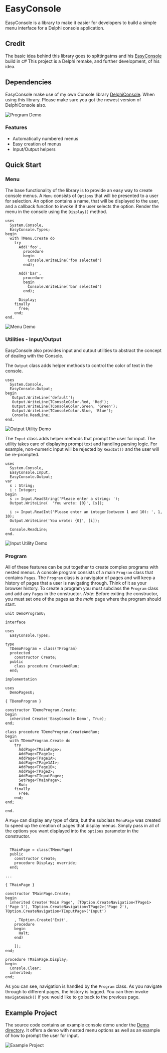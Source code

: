 # EasyConsole
EasyConsole is a library to make it easier for developers to build a simple menu interface for a Delphi  console application.

## Credit

The basic idea behind this library goes to splttingatms and his [EasyConsole](https://github.com/splttingatms/EasyConsole) build in c#
This project is a Delphi remake, and further development, of his idea. 

## Dependencies

EasyConsole make use of my own Console library [DelphiConsole](https://github.com/JensBorrisholt/DelphiConsole). When using this library. Please make sure you got the newest version of DelphiConsole also.

![Program Demo](http://borrisholt.dk/GitHub/Images/EasyConsole/Image1.gif)

### Features
* Automatically numbered menus
* Easy creation of menus
* Input/Output helpers

## Quick Start
### Menu
The base functionality of the library is to provide an easy way to create console menus. A `Menu` consists of `Options` that will be presented to a user for selection. An option contains a name, that will be displayed to the user, and a callback function to invoke if the user selects the option. Render the menu in the console using the `Display()` method.

```Delphi
uses
  System.Console,
  EasyConsole.Types;
begin
  with TMenu.Create do
    try
      Add('foo',
        procedure
        begin
          Console.WriteLine('foo selected')
        end);

      Add('bar',
        procedure
        begin
          Console.WriteLine('bar selected')
        end);

      Display;
    finally
      free;
    end;
end.
```
![Menu Demo](http://borrisholt.dk/GitHub/Images/EasyConsole/QuickStartMenu.png)


### Utilities - Input/Output
EasyConsole also provides input and output utilities to abstract the concept of dealing with the Console.

The `Output` class adds helper methods to control the color of text in the console.

```Delphi
uses
  System.Console,
  EasyConsole.Output;
begin
   Output.WriteLine('default');
   Output.WriteLine(TConsoleColor.Red, 'Red');
   Output.WriteLine(TConsoleColor.Green, 'Green');
   Output.WriteLine(TConsoleColor.Blue, 'Blue');
   Console.ReadLine;
end.
```

![Output Utility Demo](http://borrisholt.dk/GitHub/Images/EasyConsole/Image3.png)

The `Input` class adds helper methods that prompt the user for input. The utility takes care of displaying prompt text and handling parsing logic. For example, non-numeric input will be rejected by `ReadInt()` and the user will be re-prompted.

```Delphi
uses
  System.Console,
  EasyConsole.Input,
  EasyConsole.Output;
var
  s : String;
  i : Integer;
begin
  s := Input.ReadString('Please enter a string: ');
  Output.WriteLine(  'You wrote: {0}', [s]);

  i := Input.ReadInt('Please enter an integer(between 1 and 10): ', 1, 10);
  Output.WriteLine('You wrote: {0}', [i]);

  Console.ReadLine;
end.
```

![Input Utility Demo](http://borrisholt.dk/GitHub/Images/EasyConsole/Input.png)

### Program
All of these features can be put together to create complex programs with nested menus. A console program consists of a main `Program` class that contains `Pages`. The `Program` class is a navigator of pages and will keep a history of pages that a user is navigating through. Think of it as your browser history. To create a program you must subclass the `Program` class and add any `Pages` in the constructor. _Note_: Before exiting the constructor, you must set one of the pages as the _main_ page where the program should start.

```Delphi
unit DemoProgramU;

interface

uses
  EasyConsole.Types;

type
  TDemoProgram = class(TProgram)
  protected
    constructor Create;
  public
    class procedure CreateAndRun;
  end;

implementation

uses
  DemoPagesU;

{ TDemoProgram }

constructor TDemoProgram.Create;
begin
  inherited Create('EasyConsole Demo', True);
end;

class procedure TDemoProgram.CreateAndRun;
begin
  with TDemoProgram.Create do
    try
      AddPage<TMainPage>;
      AddPage<TPage1>;
      AddPage<TPage1A>;
      AddPage<TPage1AI>;
      AddPage<TPage1B>;
      AddPage<TPage2>;
      AddPage<TInputPage>;
      SetPage<TMainPage>;
      Run;
    finally
      Free;
    end;
end;

end.
```

A `Page` can display any type of data, but the subclass `MenuPage` was created to speed up the creation of pages that display menus. Simply pass in all of the options you want displayed into the `options` parameter in the constructor.

```Delphi

  TMainPage = class(TMenuPage)
  public
    constructor Create;
    procedure Display; override;
  end;

...

{ TMainPage }

constructor TMainPage.Create;
begin
  inherited Create('Main Page', [TOption.CreateNavigation<TPage1>('Page 1'), TOption.CreateNavigation<TPage2>('Page 2'), TOption.CreateNavigation<TInputPage>('Input')

    , TOption.Create('Exit',
    procedure
    begin
      Halt;
    end)

    ]);
end;

procedure TMainPage.Display;
begin
  Console.Clear;
  inherited;
end;

```

As you can see, navigation is handled by the `Program` class. As you navigate through to different pages, the history is logged. You can then invoke `NavigateBack()` if you would like to go back to the previous page.

## Example Project
The source code contains an example console demo under the [Demo directory](https://github.com/JensBorrisholt/EasyConsole/tree/master/Demo). It offers a demo with nested menu options as well as an example of how to prompt the user for input.

![Example Project](http://borrisholt.dk/GitHub/Images/EasyConsole/ExampleProject.png)
